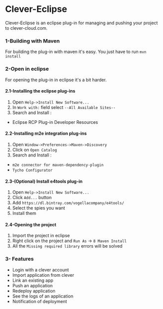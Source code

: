 # Clever-Eclipse

Clever-Eclipse is an eclipse plug-in for managing and pushing your project to clever-cloud.com.

### 1-Building with Maven

For building the plug-in with maven it's easy. You just have to run
`mvn install`

### 2-Open in eclipse

For opening the plug-in in eclipse it's a bit harder.

#### 2.1-Installing the eclipse plug-ins
1. Open `Help->Install New Software...`
2. In `Work with:` field select `--All Available Sites--`
3. Search and Install :
 * Eclipse RCP Plug-in Developer Resources

#### 2.2-Installing m2e integration plug-ins
1. Open `Window->Preferences->Maven->Discovery`
2. Click on `Open Catalog`
3. Search and Install :
 * `m2e connector for maven-dependency-plugin`
 * `Tycho Configurator`

#### 2.3-(Optional) Install e4tools plug-in
1. Open `Help->Install New Software...`
2. Click `Add...` button
3. Add `https://dl.bintray.com/vogellacompany/e4tools/`
4. Select the spies you want
5. Install them

#### 2.4-Opening the project
1. Import the project in eclipse
2. Right click on the project and `Run As` -> `8 Maven Install`
3. All the `Missing required library` errors will be solved

### 3- Features
 * Login with a clever account
 * Import application from clever
 * Link an existing app
 * Push an application
 * Redeploy application
 * See the logs of an application
 * Notification of deployment